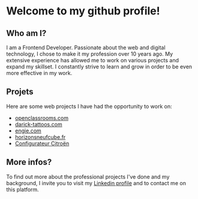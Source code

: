 # Welcome to my github profile!

## Who am I?

I am a Frontend Developer.
Passionate about the web and digital technology, I chose to make it my profession over 10 years ago. My extensive experience has allowed me to work on various projects and expand my skillset. I constantly strive to learn and grow in order to be even more effective in my work.

## Projets

Here are some web projects I have had the opportunity to work on:

- [openclassrooms.com](https://openclassrooms.com/fr/)
- [darick-tattoos.com](https://darick-tattoos.com/)
- [engie.com](https://www.engie.com/)
- [horizonsneufcube.fr](https://www.horizonsneufcube.fr/)
- [Configurateur Citroën](https://store.citroen.fr/configurable)

## More infos?

To find out more about the professional projects I've done and my background, I invite you to visit my [Linkedin profile](https://www.linkedin.com/in/gregory-lama/) and to contact me on this platform.

